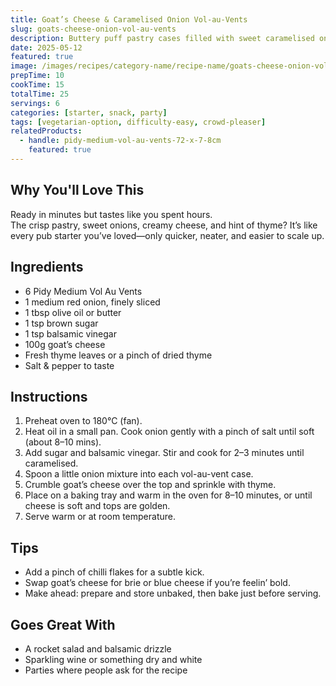 ```yaml
---
title: Goat’s Cheese & Caramelised Onion Vol-au-Vents
slug: goats-cheese-onion-vol-au-vents
description: Buttery puff pastry cases filled with sweet caramelised onions, creamy goat’s cheese, and a sprinkle of thyme. A perfect starter or elegant party bite.
date: 2025-05-12
featured: true
image: /images/recipes/category-name/recipe-name/goats-cheese-onion-vol-au-vents.webp
prepTime: 10
cookTime: 15
totalTime: 25
servings: 6
categories: [starter, snack, party]
tags: [vegetarian-option, difficulty-easy, crowd-pleaser]
relatedProducts:
  - handle: pidy-medium-vol-au-vents-72-x-7-8cm
    featured: true
---
```


## Why You'll Love This

Ready in minutes but tastes like you spent hours.  
The crisp pastry, sweet onions, creamy cheese, and hint of thyme? It’s like every pub starter you’ve loved—only quicker, neater, and easier to scale up.

## Ingredients

- 6 Pidy Medium Vol Au Vents  
- 1 medium red onion, finely sliced  
- 1 tbsp olive oil or butter  
- 1 tsp brown sugar  
- 1 tsp balsamic vinegar  
- 100g goat’s cheese  
- Fresh thyme leaves or a pinch of dried thyme  
- Salt & pepper to taste  

## Instructions

1. Preheat oven to 180°C (fan).
2. Heat oil in a small pan. Cook onion gently with a pinch of salt until soft (about 8–10 mins).
3. Add sugar and balsamic vinegar. Stir and cook for 2–3 minutes until caramelised.
4. Spoon a little onion mixture into each vol-au-vent case.
5. Crumble goat’s cheese over the top and sprinkle with thyme.
6. Place on a baking tray and warm in the oven for 8–10 minutes, or until cheese is soft and tops are golden.
7. Serve warm or at room temperature.

## Tips

- Add a pinch of chilli flakes for a subtle kick.  
- Swap goat’s cheese for brie or blue cheese if you’re feelin’ bold.  
- Make ahead: prepare and store unbaked, then bake just before serving.

## Goes Great With

- A rocket salad and balsamic drizzle  
- Sparkling wine or something dry and white  
- Parties where people ask for the recipe